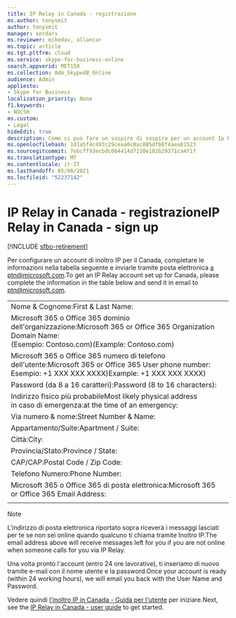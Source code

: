 ```yaml
---
title: IP Relay in Canada - registrazione
ms.author: tonysmit
author: tonysmit
manager: serdars
ms.reviewer: mikedav, allancar
ms.topic: article
ms.tgt.pltfrm: cloud
ms.service: skype-for-business-online
search.appverid: MET150
ms.collection: Adm_Skype4B_Online
audience: Admin
appliesto:
- Skype for Business
localization_priority: None
f1.keywords:
- NOCSH
ms.custom:
- Legal
hideEdit: true
description: Come si può fare un sospiro di sospiro per un account Ip Relay per il Canada.
ms.openlocfilehash: 1d1a5f4c493c29ceaa0c0ac885dfb8f4aea81523
ms.sourcegitcommit: 7ebcff93ecbdc064414d7110e182b29371ca4f1f
ms.translationtype: MT
ms.contentlocale: it-IT
ms.lasthandoff: 05/06/2021
ms.locfileid: "52237142"
---
```

# <a name="ip-relay-in-canada---sign-up"></a><span data-ttu-id="a3873-103">IP Relay in Canada - registrazione</span><span class="sxs-lookup"><span data-stu-id="a3873-103">IP Relay in Canada - sign up</span></span>

[!INCLUDE [sfbo-retirement](../../Hub/includes/sfbo-retirement.md)]

<span data-ttu-id="a3873-104">Per configurare un account di inoltro IP per il Canada, completare le informazioni nella tabella seguente e inviarle tramite posta elettronica [a ptn@microsoft.com](mailto:ptn@microsoft.com).</span><span class="sxs-lookup"><span data-stu-id="a3873-104">To get an IP Relay account set up for Canada, please complete the information in the table below and send it in email to [ptn@microsoft.com](mailto:ptn@microsoft.com).</span></span>

|||
|:-----|:-----|
|<span data-ttu-id="a3873-105">Nome & Cognome:</span><span class="sxs-lookup"><span data-stu-id="a3873-105">First & Last Name:</span></span>||
|<span data-ttu-id="a3873-106">Microsoft 365 o Office 365 dominio dell'organizzazione:</span><span class="sxs-lookup"><span data-stu-id="a3873-106">Microsoft 365 or Office 365 Organization Domain Name:</span></span> <br/><span data-ttu-id="a3873-107">(Esempio: Contoso.com)</span><span class="sxs-lookup"><span data-stu-id="a3873-107">(Example: Contoso.com)</span></span>||
|<span data-ttu-id="a3873-108">Microsoft 365 o Office 365 numero di telefono dell'utente:</span><span class="sxs-lookup"><span data-stu-id="a3873-108">Microsoft 365 or Office 365 User phone number:</span></span> <br/><span data-ttu-id="a3873-109">Esempio: +1 XXX XXX XXXX)</span><span class="sxs-lookup"><span data-stu-id="a3873-109">Example: +1 XXX XXX XXXX)</span></span> ||
|<span data-ttu-id="a3873-110">Password (da 8 a 16 caratteri):</span><span class="sxs-lookup"><span data-stu-id="a3873-110">Password (8 to 16 characters):</span></span> ||
|<span data-ttu-id="a3873-111">Indirizzo fisico più probabile</span><span class="sxs-lookup"><span data-stu-id="a3873-111">Most likely physical address</span></span> <br/><span data-ttu-id="a3873-112">in caso di emergenza:</span><span class="sxs-lookup"><span data-stu-id="a3873-112">at the time of an emergency:</span></span>||
|<span data-ttu-id="a3873-113">Via numero & nome:</span><span class="sxs-lookup"><span data-stu-id="a3873-113">Street Number & Name:</span></span>||
|<span data-ttu-id="a3873-114">Appartamento/Suite:</span><span class="sxs-lookup"><span data-stu-id="a3873-114">Apartment / Suite:</span></span>||
|<span data-ttu-id="a3873-115">Città:</span><span class="sxs-lookup"><span data-stu-id="a3873-115">City:</span></span>||
|<span data-ttu-id="a3873-116">Provincia/Stato:</span><span class="sxs-lookup"><span data-stu-id="a3873-116">Province / State:</span></span>||
|<span data-ttu-id="a3873-117">CAP/CAP:</span><span class="sxs-lookup"><span data-stu-id="a3873-117">Postal Code / Zip Code:</span></span>||
|<span data-ttu-id="a3873-118">Telefono Numero:</span><span class="sxs-lookup"><span data-stu-id="a3873-118">Phone Number:</span></span>||
|<span data-ttu-id="a3873-119">Microsoft 365 o Office 365 di posta elettronica:</span><span class="sxs-lookup"><span data-stu-id="a3873-119">Microsoft 365 or Office 365 Email Address:</span></span>||
|||

> [!NOTE]
> <span data-ttu-id="a3873-120">L'indirizzo di posta elettronica riportato sopra riceverà i messaggi lasciati per te se non sei online quando qualcuno ti chiama tramite Inoltro IP.</span><span class="sxs-lookup"><span data-stu-id="a3873-120">The email address above will receive messages left for you if you are not online when someone calls for you via IP Relay.</span></span> 

<span data-ttu-id="a3873-121">Una volta pronto l'account (entro 24 ore lavorative), ti inseriamo di nuovo tramite e-mail con il nome utente e la password.</span><span class="sxs-lookup"><span data-stu-id="a3873-121">Once your account is ready (within 24 working hours), we will email you back with the User Name and Password.</span></span> 


<span data-ttu-id="a3873-122">Vedere quindi [l'inoltro IP in Canada - Guida per l'utente](ip-relay-canada-user-guide.md) per iniziare.</span><span class="sxs-lookup"><span data-stu-id="a3873-122">Next, see the [IP Relay in Canada - user guide](ip-relay-canada-user-guide.md) to get started.</span></span> 


